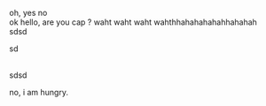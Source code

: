 oh, yes
no <br>
ok
hello, are you cap ?
waht waht waht wahthhahahahahahhahahah
<br>
sdsd





sd

<br>
sdsd

no, i am hungry.
